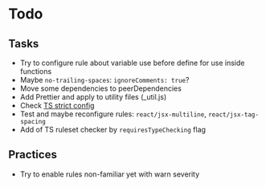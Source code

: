 # Todo

## Tasks

- Try to configure rule about variable use before define for use inside functions
- Maybe `no-trailing-spaces`: `ignoreComments: true`?
- Move some dependencies to peerDependencies
- Add Prettier and apply to utility files (_util.js)
- Check [TS strict config](https://github.com/typescript-eslint/typescript-eslint/blob/main/packages/eslint-plugin/src/configs/strict.ts)
- Test and maybe reconfigure rules: `react/jsx-multiline`, `react/jsx-tag-spacing`
- Add of TS ruleset checker by `requiresTypeChecking` flag

## Practices

- Try to enable rules non-familiar yet with warn severity
